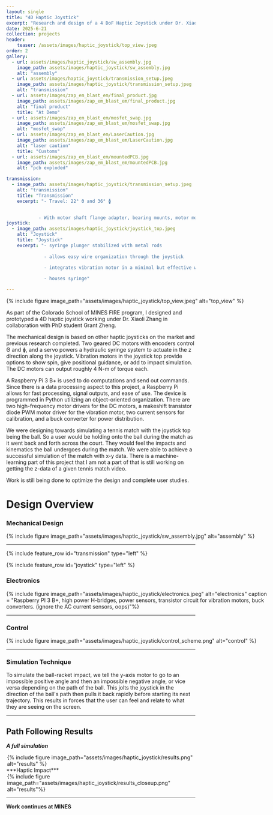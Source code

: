 ```yaml
---
layout: single
title: "4D Haptic Joystick"
excerpt: "Research and design of a 4 DoF Haptic Joystick under Dr. Xiaoli Zhang"
date: 2025-6-21
collection: projects
header:
    teaser: /assets/images/haptic_joystick/top_view.jpeg
order: 2
gallery:
  - url: assets/images/haptic_joystick/sw_assembly.jpg
    image_path: assets/images/haptic_joystick/sw_assembly.jpg
    alt: "assembly"
  - url: assets/images/haptic_joystick/transmission_setup.jpeg
    image_path: assets/images/haptic_joystick/transmission_setup.jpeg
    alt: "transmission"
  - url: assets/images/zap_em_blast_em/final_product.jpg
    image_path: assets/images/zap_em_blast_em/final_product.jpg
    alt: "final product"
    title: "At Demo"
  - url: assets/images/zap_em_blast_em/mosfet_swap.jpg
    image_path: assets/images/zap_em_blast_em/mosfet_swap.jpg
    alt: "mosfet_swap"
  - url: assets/images/zap_em_blast_em/LaserCaution.jpg
    image_path: assets/images/zap_em_blast_em/LaserCaution.jpg
    alt: "laser caution"
    title: "Customs" 
  - url: assets/images/zap_em_blast_em/mountedPCB.jpg
    image_path: assets/images/zap_em_blast_em/mountedPCB.jpg
    alt: "pcb exploded"

transmission:
  - image_path: assets/images/haptic_joystick/transmission_setup.jpeg
    alt: "transmission"
    title: "Transmission"
    excerpt: "- Travel: 22° Θ and 36° ɸ 
    

            - With motor shaft flange adapter, bearing mounts, motor mounts"
joystick:
  - image_path: assets/images/haptic_joystick/joystick_top.jpeg
    alt: "Joystick"
    title: "Joystick"
    excerpt: "- syringe plunger stabilized with metal rods
            
              - allows easy wire organization through the joystick
            
              - integrates vibration motor in a minimal but effective way

              - houses syringe"

---
```


<div style="width: 700px; margin: auto;">
{% include figure image_path="assets/images/haptic_joystick/top_view.jpeg" alt="top_view"
%}
</div>

As part of the Colorado School of MINES FIRE program, I designed and prototyped a 4D haptic joystick working under Dr. Xiaoli Zhang in collaboration with PhD student Grant Zheng.

The mechanical design is based on other haptic joysticks on the market and previous research completed. Two geared DC motors with encoders control Θ and ɸ, and a servo powers a hydraulic syringe system to actuate in the z direction along the joystick. Vibration motors in the joystick top provide options to show spin, give positional guidance, or add to impact simulation. The DC motors can output roughly 4 N-m of torque each. 

A Raspberry Pi 3 B+ is used to do computations and send out commands. Since there is a data processing aspect to this project, a Raspberry Pi allows for fast processing, signal outputs, and ease of use. The device is programmed in Python utilizing an object-oriented organization. There are two high-frequency motor drivers for the DC motors, a makeshift transistor diode PWM motor driver for the vibration motor, two current sensors for calibration, and a buck converter for power distribution.

We were designing towards simulating a tennis match with the joystick top being the ball. So a user would be holding onto the ball during the match as it went back and forth across the court. They would feel the impacts and kinematics the ball undergoes during the match. 
We were able to achieve a successful simulation of the match with x-y data. There is a machine-learning part of this project that I am not a part of that is still working on getting the z-data of a given tennis match video. 

Work is still being done to optimize the design and complete user studies.

# Design Overview

### Mechanical Design

<div style="width: 700px; margin: auto;">
{% include figure image_path="assets/images/haptic_joystick/sw_assembly.jpg" alt="assembly"
%}
</div>

---

{% include feature_row id="transmission" type="left" %}

{% include feature_row id="joystick" type="left" %}

### Electronics

<div style="width: 700px; margin: auto;">
{% include figure image_path="assets/images/haptic_joystick/electronics.jpeg" alt="electronics"
caption = "Raspberry PI 3 B+, high power H-bridges, power sensors, transistor circuit for vibration motors, buck converters. (ignore the AC current sensors, oops)"%}
</div>

---

### Control

<div style="width: 700px; margin: auto;">
{% include figure image_path="assets/images/haptic_joystick/control_scheme.png" alt="control"
%}
</div>

---

### Simulation Technique

To simulate the ball-racket impact, we tell the y-axis motor to go to an impossible positive angle and then an impossible negative angle, or vice versa depending on the path of the ball. This jolts the joystick in the direction of the ball's path then pulls it back rapidly before starting its next trajectory. This results in forces that the user can feel and relate to what they are seeing on the screen. 

---

## Path Following Results

***A full simulation***
<div style="width: 500px; margin: auto;">
{% include figure image_path="assets/images/haptic_joystick/results.png" alt="results"
%}
</div>
***Haptic Impact***
<div style="width: 500px; margin: auto;">
{% include figure image_path="assets/images/haptic_joystick/results_closeup.png" alt="results"%}
</div>

---

**Work continues at MINES**